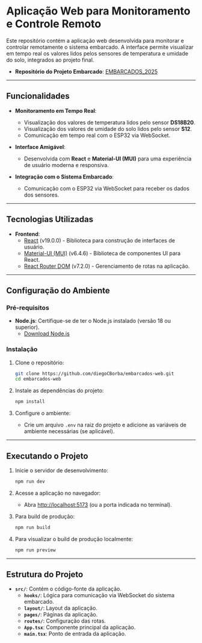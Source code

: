 # **Aplicação Web para Monitoramento e Controle Remoto**

Este repositório contém a aplicação web desenvolvida para monitorar e controlar remotamente o sistema embarcado. A interface permite visualizar em tempo real os valores lidos pelos sensores de temperatura e umidade do solo, integrados ao projeto final.

- **Repositório do Projeto Embarcado**: [EMBARCADOS_2025](https://github.com/jeremiasmarques/EMBARCADOS_2025)

---

## **Funcionalidades**

- **Monitoramento em Tempo Real**:
  - Visualização dos valores de temperatura lidos pelo sensor **DS18B20**.
  - Visualização dos valores de umidade do solo lidos pelo sensor **S12**.
  - Comunicação em tempo real com o ESP32 via WebSocket.

- **Interface Amigável**:
  - Desenvolvida com **React** e **Material-UI (MUI)** para uma experiência de usuário moderna e responsiva.

- **Integração com o Sistema Embarcado**:
  - Comunicação com o ESP32 via WebSocket para receber os dados dos sensores.

---

## **Tecnologias Utilizadas**

- **Frontend**:
  - [React](https://reactjs.org/) (v19.0.0) - Biblioteca para construção de interfaces de usuário.
  - [Material-UI (MUI)](https://mui.com/) (v6.4.6) - Biblioteca de componentes UI para React.
  - [React Router DOM](https://reactrouter.com/) (v7.2.0) - Gerenciamento de rotas na aplicação.

---

## **Configuração do Ambiente**

### **Pré-requisitos**

- **Node.js**: Certifique-se de ter o Node.js instalado (versão 18 ou superior).
  - [Download Node.js](https://nodejs.org/)

### **Instalação**

1. Clone o repositório:
   ```bash
   git clone https://github.com/diegoCBorba/embarcados-web.git
   cd embarcados-web
   ```

2. Instale as dependências do projeto:
   ```bash
   npm install
   ```

3. Configure o ambiente:
   - Crie um arquivo `.env` na raiz do projeto e adicione as variáveis de ambiente necessárias (se aplicável).

---

## **Executando o Projeto**

1. Inicie o servidor de desenvolvimento:
   ```bash
   npm run dev
   ```

2. Acesse a aplicação no navegador:
   - Abra [http://localhost:5173](http://localhost:5173) (ou a porta indicada no terminal).

3. Para build de produção:
   ```bash
   npm run build
   ```

4. Para visualizar o build de produção localmente:
   ```bash
   npm run preview
   ```

---

## **Estrutura do Projeto**

- **`src/`**: Contém o código-fonte da aplicação.
  - **`hooks/`**: Lógica para comunicação via WebSocket do sistema embarcado.
  - **`layout/`**: Layout da aplicação.
  - **`pages/`**: Páginas da aplicação.
  - **`routes/`**: Configuração das rotas. 
  - **`App.tsx`**: Componente principal da aplicação.
  - **`main.tsx`**: Ponto de entrada da aplicação.
